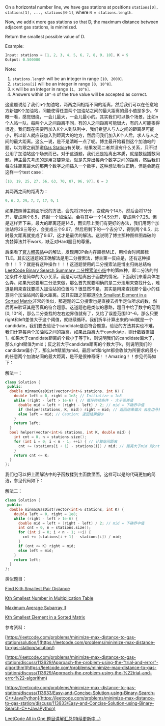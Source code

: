On a horizontal number line, we have gas stations at positions `stations[0], stations[1], ..., stations[N-1]`, where `N = stations.length`.

Now, we add `K` more gas stations so that D, the maximum distance between adjacent gas stations, is minimized.

Return the smallest possible value of D.

Example:

```cpp
Input: stations = [1, 2, 3, 4, 5, 6, 7, 8, 9, 10], K = 9
Output: 0.500000
```

Note:

1. `stations.length` will be an integer in range `[10, 2000]`.
2. `stations[i]` will be an integer in range `[0, 10^8]`.
3. `K` will be an integer in range `[1, 10^6]`.
4. Answers within `10^-6` of the true value will be accepted as correct.

这道题说给了我们n个加油站，两两之间相距不同的距离，然后我们可以在任意地方新加K个加油站，问能使得任意两个加油站之间的最大距离的最小值是多少。乍眼一看，感觉很绕，一会儿最大，一会儿最小的。其实我们可以换个场景，比如n个人站一队，每两个人之间距离不同，有的人之间距离可能很大，有的人可能挨得很近。我们现在需要再加入K个人到队列中，我们希望人与人之间的距离尽可能小，所以新人就应该加入到距离大的地方，然后问我们加入K个人后，求人与人之间的最大距离。这么一说，是不是清晰一点了呢。博主最开始看到这个加油站的题，以为跟之前那道[Gas Station](http://www.cnblogs.com/grandyang/p/4266812.html)有关联，结果发现二者并没有什么关系，只不过公用了加油站这个场景而已。对于这道题，我们还是抽离出本质，就是数组插数问题。博主最先考虑的是用贪婪算法，就是先算出每两个数字之间的距离，然后我们每次往距离最大的那两个数字之间插入一个数字，这种想法看似正确，但是会跪在这样一个test case：

```cpp
[10, 19, 25, 27, 56, 63, 70, 87, 96, 97]，K = 3
```

其两两之间的距离为：

```cpp
9，6，2，29，7，7，17，9，1
```

如果按照博主前面所说的方法，会先将29分开，变成两个14.5，然后会将17分开，变成两个8.5，还剩一个加油站，会将其中一个14.5分开，变成两个7.25。但是这样弄下来，最大的距离还是14.5，而实际上我们有更好的办法，我们用两个加油站将29三等分，会变成三个9.67，然后用剩下的一个去分17，得到两个8.5，此时最大距离就变成了9.67，这才是最优的解法。这说明了博主那种图样图森破的贪婪算法并不work，缺乏对Hard题目的尊重。

后来看了[官方解答贴](https://leetcode.com/problems/minimize-max-distance-to-gas-station/solution/)中的解法，发现用DP会内存超标MLE，用堆会时间超标TLE。其实这道题的正确解法是用二分搜索法，博主第一反应是，还有这种操作！！？？就是有这种操作！！！这道题使用的二分搜索法是博主归纳总结帖[LeetCode Binary Search Summary 二分搜索法小结](http://www.cnblogs.com/grandyang/p/6854825.html)中的第四种，即二分法的判定条件不是简单的大小关系，而是可以抽离出子函数的情况，下面我们来看具体怎么弄。如果光说要用二分法来做，那么首先就要明确的是二分法用来查找什么，难道是用来查找要插入加油站的位置吗？很显然不是，其实是用来查找那个最小的任意两个加油站间的最大距离。这其实跟之前那道[Kth Smallest Element in a Sorted Matrix](http://www.cnblogs.com/grandyang/p/5727892.html)非常的类似，那道题的二分搜索也是直接去折半定位所求的数，然后再来验证其是否真的符合题意。这道题也是类似的思路，题目中给了数字的范围[0, 10^8]，那么二分查找的左右边界值就有了，又给了误差范围10^-6，那么只要right和left差值大于这个阈值，就继续循环。我们折半计算出来的mid就是一个candidate，我们要去验证个candidate是否符合题意。验证的方法其实也不难，我们计算每两个加油站之间的距离，如果此距离大于candidate，则计数器累加1，如果大于candidate距离的个数小于等于k，则说明我们的candidate偏大了，那么right赋值为mid；反之若大于candidate距离的个数大于k，则说明我们的candidate偏小了，那么left赋值为mid。最后left和right都会收敛为所要求的最小的任意两个加油站间的最大距离，是不是很神奇呀！！Amazing！！参见代码如下：

解法一：

```cpp
class Solution {
 public:
  double minmaxGasDist(vector<int>& stations, int K) {
    double left = 0, right = 1e8; // Initialize = 1e8
    while (right - left > 1e-6) { // 循环持续条件 - 大于误差值
      double mid = left + (right - left) / 2; // mid = 下确界中值
      if (helper(stations, K, mid)) right = mid; // 返回结果偏大 去左边寻找
      else left = mid; // Caution: 返回结果偏小
    }
    return left;
  }
  bool helper(vector<int>& stations, int K, double mid) {
    int cnt = 0, n = stations.size();
    for (int i = 0; i < n - 1; ++i) { // 计算站间距离
      cnt += (stations[i + 1] - stations[i]) / mid; // 距离大于mid 则cnt+1
    }
    return cnt <= K;
  }
};
```

我们也可以把上面解法中的子函数揉到主函数里面，这样可以是的代码更加的简洁，参见代码如下：

解法二：

```cpp
class Solution {
 public:
  double minmaxGasDist(vector<int>& stations, int K) {
    double left = 0, right = 1e8;
    while (right - left > 1e-6) {
      double mid = left + (right - left) / 2; // mid = 下确界中值
      int cnt = 0, n = stations.size();
      for (int i = 0; i < n - 1; ++i) {
        cnt += (stations[i + 1] - stations[i]) / mid;
      }
      if (cnt <= K) right = mid;
      else left = mid;
    }
    return left;
  }
};
```

类似题目：

[Find K-th Smallest Pair Distance](http://www.cnblogs.com/grandyang/p/8627783.html)

[Kth Smallest Number in Multiplication Table](http://www.cnblogs.com/grandyang/p/8367505.html)

[Maximum Average Subarray II](http://www.cnblogs.com/grandyang/p/8021421.html)

[Kth Smallest Element in a Sorted Matrix](http://www.cnblogs.com/grandyang/p/5727892.html)

参考资料：

[https://leetcode.com/problems/minimize-max-distance-to-gas-station/solution/](https://leetcode.com/problems/minimize-max-distance-to-gas-station/solution/)

[https://leetcode.com/problems/minimize-max-distance-to-gas-station/discuss/113629/Approach-the-problem-using-the-"trial-and-error"-algorithm](https://leetcode.com/problems/minimize-max-distance-to-gas-station/discuss/113629/Approach-the-problem-using-the-%22trial-and-error%22-algorithm)

[https://leetcode.com/problems/minimize-max-distance-to-gas-station/discuss/113633/Easy-and-Concise-Solution-using-Binary-Search-C++JavaPython](https://leetcode.com/problems/minimize-max-distance-to-gas-station/discuss/113633/Easy-and-Concise-Solution-using-Binary-Search-C++JavaPython)

[LeetCode All in One 题目讲解汇总(持续更新中...)](http://www.cnblogs.com/grandyang/p/4606334.html)